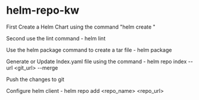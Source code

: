 # helm-repo-kw

First Create a Helm Chart using the command "helm create <chart-name>"

Second use the lint command - helm lint <chart-directory>

Use the helm package command to create a tar file - helm package <chart-directory>

Generate or Update Index.yaml file using the command - helm repo index --url <git_url> --merge <path to index.yaml file>

Push the changes to git

Configure helm client - helm repo add <repo_name> <repo_url>
